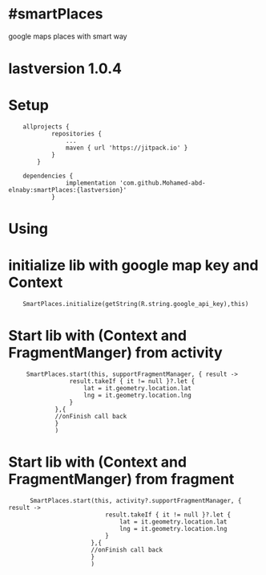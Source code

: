 # #smartPlaces
 google maps places with smart way

# lastversion 1.0.4

# Setup

	    allprojects {
         		repositories {
         			...
         			maven { url 'https://jitpack.io' }
         		}
         	}

        dependencies {
         	        implementation 'com.github.Mohamed-abd-elnaby:smartPlaces:{lastversion}'
             	}


# Using

 # initialize lib with google map key and Context

        SmartPlaces.initialize(getString(R.string.google_api_key),this)


 # Start lib with (Context and FragmentManger) from activity

         SmartPlaces.start(this, supportFragmentManager, { result ->
                     result.takeIf { it != null }?.let {
                         lat = it.geometry.location.lat
                         lng = it.geometry.location.lng
                     }
                 },{
                 //onFinish call back
                 }
                 )

 # Start lib with (Context and FragmentManger) from fragment
          SmartPlaces.start(this, activity?.supportFragmentManager, { result ->
                               result.takeIf { it != null }?.let {
                                   lat = it.geometry.location.lat
                                   lng = it.geometry.location.lng
                               }
                           },{
                           //onFinish call back
                           }
                           )

